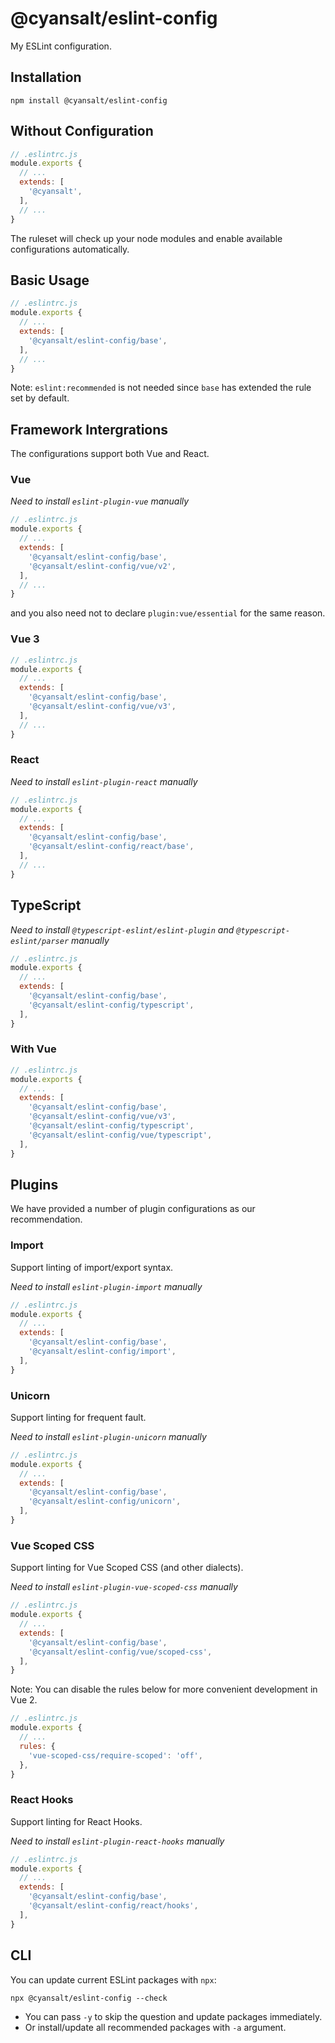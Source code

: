 # @cyansalt/eslint-config

My ESLint configuration.

## Installation

```shell
npm install @cyansalt/eslint-config
```

## Without Configuration

```javascript
// .eslintrc.js
module.exports {
  // ...
  extends: [
    '@cyansalt',
  ],
  // ...
}
```

The ruleset will check up your node modules and enable available configurations automatically.

## Basic Usage

```javascript
// .eslintrc.js
module.exports {
  // ...
  extends: [
    '@cyansalt/eslint-config/base',
  ],
  // ...
}
```

Note: `eslint:recommended` is not needed since `base` has extended the rule set by default.

## Framework Intergrations

The configurations support both Vue and React.

### Vue

*Need to install `eslint-plugin-vue` manually*

```javascript
// .eslintrc.js
module.exports {
  // ...
  extends: [
    '@cyansalt/eslint-config/base',
    '@cyansalt/eslint-config/vue/v2',
  ],
  // ...
}
```

and you also need not to declare `plugin:vue/essential` for the same reason.

### Vue 3

```javascript
// .eslintrc.js
module.exports {
  // ...
  extends: [
    '@cyansalt/eslint-config/base',
    '@cyansalt/eslint-config/vue/v3',
  ],
  // ...
}
```

### React

*Need to install `eslint-plugin-react` manually*

```javascript
// .eslintrc.js
module.exports {
  // ...
  extends: [
    '@cyansalt/eslint-config/base',
    '@cyansalt/eslint-config/react/base',
  ],
  // ...
}
```

## TypeScript

*Need to install `@typescript-eslint/eslint-plugin` and `@typescript-eslint/parser` manually*

```javascript
// .eslintrc.js
module.exports {
  // ...
  extends: [
    '@cyansalt/eslint-config/base',
    '@cyansalt/eslint-config/typescript',
  ],
}
```

### With Vue

```javascript
// .eslintrc.js
module.exports {
  // ...
  extends: [
    '@cyansalt/eslint-config/base',
    '@cyansalt/eslint-config/vue/v3',
    '@cyansalt/eslint-config/typescript',
    '@cyansalt/eslint-config/vue/typescript',
  ],
}
```

## Plugins

We have provided a number of plugin configurations as our recommendation.

### Import

Support linting of import/export syntax.

*Need to install `eslint-plugin-import` manually*

```javascript
// .eslintrc.js
module.exports {
  // ...
  extends: [
    '@cyansalt/eslint-config/base',
    '@cyansalt/eslint-config/import',
  ],
}
```

### Unicorn

Support linting for frequent fault.

*Need to install `eslint-plugin-unicorn` manually*

```javascript
// .eslintrc.js
module.exports {
  // ...
  extends: [
    '@cyansalt/eslint-config/base',
    '@cyansalt/eslint-config/unicorn',
  ],
}
```

### Vue Scoped CSS

Support linting for Vue Scoped CSS (and other dialects).

*Need to install `eslint-plugin-vue-scoped-css` manually*

```javascript
// .eslintrc.js
module.exports {
  // ...
  extends: [
    '@cyansalt/eslint-config/base',
    '@cyansalt/eslint-config/vue/scoped-css',
  ],
}
```

Note: You can disable the rules below for more convenient development in Vue 2.

```javascript
// .eslintrc.js
module.exports {
  // ...
  rules: {
    'vue-scoped-css/require-scoped': 'off',
  },
}
```

### React Hooks

Support linting for React Hooks.

*Need to install `eslint-plugin-react-hooks` manually*

```javascript
// .eslintrc.js
module.exports {
  // ...
  extends: [
    '@cyansalt/eslint-config/base',
    '@cyansalt/eslint-config/react/hooks',
  ],
}
```

## CLI

You can update current ESLint packages with `npx`:

```shell
npx @cyansalt/eslint-config --check
```

- You can pass `-y` to skip the question and update packages immediately.
- Or install/update all recommended packages with `-a` argument.
